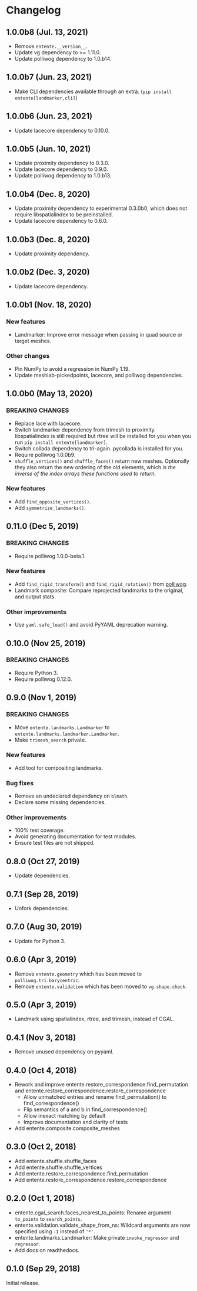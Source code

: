 # Changelog

## 1.0.0b8 (Jul. 13, 2021)

- Remove `entente.__version__`.
- Update vg dependency to >= 1.11.0.
- Update polliwog dependency to 1.0.b14.


## 1.0.0b7 (Jun. 23, 2021)

- Make CLI dependencies available through an extra.
  (`pip install entente[landmarker,cli]`)


## 1.0.0b6 (Jun. 23, 2021)

- Update lacecore dependency to 0.10.0.


## 1.0.0b5 (Jun. 10, 2021)

- Update proximity dependency to 0.3.0.
- Update lacecore dependency to 0.9.0.
- Update polliwog dependency to 1.0.b13.


## 1.0.0b4 (Dec. 8, 2020)

- Update proximity dependency to experimental 0.3.0b0, which does not require
  libspatialindex to be preinstalled.
- Update lacecore dependency to 0.6.0.


## 1.0.0b3 (Dec. 8, 2020)

- Update proximity dependency.


## 1.0.0b2 (Dec. 3, 2020)

- Update lacecore dependency.


## 1.0.0b1 (Nov. 18, 2020)

### New features

- Landmarker: Improve error message when passing in quad source or target
  meshes.

### Other changes

- Pin NumPy to avoid a regression in NumPy 1.19.
- Update meshlab-pickedpoints, lacecore, and polliwog dependencies.


## 1.0.0b0 (May 13, 2020)

### BREAKING CHANGES

- Replace lace with lacecore.
- Switch landmarker dependency from trimesh to proximity. libspatialindex is
  still required but rtree will be installed for you when you run
  `pip install entente[landmarker]`.
- Switch collada dependency to tri-again. pycollada is installed for you.
- Require polliwog 1.0.0b9.
- `shuffle_vertices()` and `shuffle_faces()` return new meshes. Optionally
  they also return the new ordering of the old elements, which is
  _the inverse of the index arrays these functions used to return_.

### New features

- Add `find_opposite_vertices()`.
- Add `symmetrize_landmarks()`.


## 0.11.0 (Dec 5, 2019)

### BREAKING CHANGES

- Require polliwog 1.0.0-beta.1.

### New features

- Add `find_rigid_transform()` and `find_rigid_rotation()` from [polliwog][].
- Landmark composite: Compare reprojected landmarks to the original, and
  output stats.

### Other improvements

- Use `yaml.safe_load()` and avoid PyYAML deprecation warning.


## 0.10.0 (Nov 25, 2019)

### BREAKING CHANGES

- Require Python 3.
- Require polliwog 0.12.0.


## 0.9.0 (Nov 1, 2019)

### BREAKING CHANGES

- Move `entente.landmarks.Landmarker` to
  `entente.landmarks.landmarker.Landmarker`.
- Make `trimesh_search` private.

### New features

- Add tool for compositing landmarks.

### Bug fixes

- Remove an undeclared dependency on `blmath`.
- Declare some missing dependencies.

### Other improvements

- 100% test coverage.
- Avoid generating documentation for test modules.
- Ensure test files are not shipped.

## 0.8.0 (Oct 27, 2019)

- Update dependencies.

## 0.7.1 (Sep 28, 2019)

- Unfork dependencies.

## 0.7.0 (Aug 30, 2019)

- Update for Python 3.

## 0.6.0 (Apr 3, 2019)

- Remove `entente.geometry` which has been moved to `polliwog.tri.barycentric`.
- Remove `entente.validation` which has been moved to `vg.shape.check`.

## 0.5.0 (Apr 3, 2019)

- Landmark using spatialindex, rtree, and trimesh, instead of CGAL.

## 0.4.1 (Nov 3, 2018)

- Remove unused dependency on pyyaml.

## 0.4.0 (Oct 4, 2018)

- Rework and improve entente.restore_correspondence.find_permutation and
  entente.restore_correspondence.restore_correspondence
    - Allow unmatched entries and rename find_permutation() to find_correspondence()
    - Flip semantics of a and b in find_correspondence()
    - Allow inexact matching by default
    - Improve documentation and clarity of tests
- Add entente.composite.composite_meshes

## 0.3.0 (Oct 2, 2018)

- Add entente.shuffle.shuffle_faces
- Add entente.shuffle.shuffle_vertices
- Add entente.restore_correspondence.find_permutation
- Add entente.restore_correspondence.restore_correspondence

## 0.2.0 (Oct 1, 2018)

- entente.cgal_search.faces_nearest_to_points: Rename argument `to_points` to
  `search_points`.
- entente.validation.validate_shape_from_ns: Wildcard arguments are now
  specified using `-1` instead of `'*'`.
- entente.landmarks.Landmarker: Make private `invoke_regressor` and
  `regressor`.
- Add docs on readthedocs.

## 0.1.0 (Sep 29, 2018)

Initial release.


[polliwog]: https://github.com/lace/polliwog/
